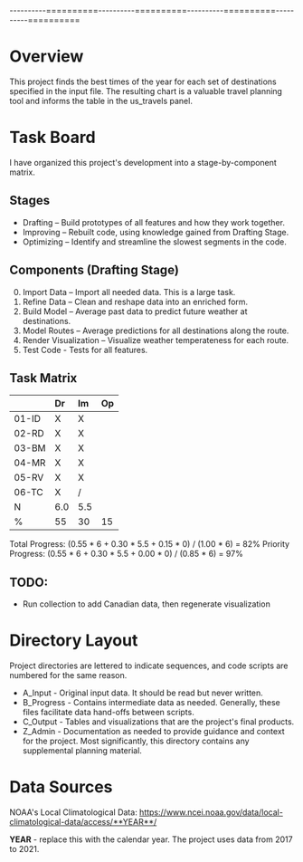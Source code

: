 ----------==========----------==========----------==========----------==========

# Overview

This project finds the best times of the year for each set of destinations
specified in the input file.  The resulting chart is a valuable travel planning
tool and informs the table in the us_travels panel.

# Task Board

I have organized this project's development into a stage-by-component matrix.

## Stages
+ Drafting – Build prototypes of all features and how they work together.
+ Improving – Rebuilt code, using knowledge gained from Drafting Stage.
+ Optimizing – Identify and streamline the slowest segments in the code.

## Components (Drafting Stage)
0. Import Data – Import all needed data.  This is a large task.
1. Refine Data – Clean and reshape data into an enriched form.
2. Build Model – Average past data to predict future weather at destinations.
3. Model Routes – Average predictions for all destinations along the route.
4. Render Visualization – Visualize weather temperateness for each route.
5. Test Code - Tests for all features.

## Task Matrix
|     |Dr |Im |Op |
|:-   |:- |:- |:- |
|01-ID| X | X |   |
|02-RD| X | X |   |
|03-BM| X | X |   |
|04-MR| X | X |   |
|05-RV| X | X |   |
|06-TC| X | / |   |
|N    |6.0|5.5|   |
|%    |55 |30 |15 |

   Total Progress: (0.55 * 6 + 0.30 * 5.5 + 0.15 * 0) / (1.00 * 6) =  82%
Priority Progress: (0.55 * 6 + 0.30 * 5.5 + 0.00 * 0) / (0.85 * 6) =  97%

## TODO:
+ Run collection to add Canadian data, then regenerate visualization

# Directory Layout
Project directories are lettered to indicate sequences, and code scripts are
numbered for the same reason.
+ A_Input - Original input data.  It should be read but never written.
+ B_Progress - Contains intermediate data as needed.  Generally, these files
facilitate data hand-offs between scripts.
+ C_Output - Tables and visualizations that are the project's final products.
+ Z_Admin - Documentation as needed to provide guidance and context for the
project. Most significantly, this directory contains any supplemental planning
material.

# Data Sources

NOAA's Local Climatological Data:
https://www.ncei.noaa.gov/data/local-climatological-data/access/**YEAR**/

**YEAR** - replace this with the calendar year.  The project uses data from
2017 to 2021.
